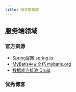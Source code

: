 ```yaml
---
title: 服务端领域
---
```


## 服务端领域

### 官方资源

- [Spring官网 spring.io](https://spring.io/)
- [MyBatis中文文档 mybatis.org](https://mybatis.org/mybatis-3/zh/index.html)
- [数据库连接池 Druid](https://github.com/alibaba/druid)

### 优秀博客


